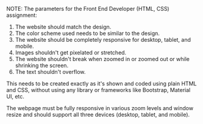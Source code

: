NOTE: The parameters for the Front End Developer (HTML, CSS) assignment:
1) The website should match the design.
2) The color scheme used needs to be similar to the design.
3) The website should be completely responsive for desktop, tablet, and mobile.
4) Images shouldn't get pixelated or stretched.
5) The website shouldn't break when zoomed in or zoomed out or while shrinking the screen.
6) The text shouldn't overflow.

This needs to be created exactly as it's shown and coded using plain HTML and CSS, without using any library or frameworks like Bootstrap, Material UI, etc.

The webpage must be fully responsive in various zoom levels and window resize and should support all three devices (desktop, tablet, and mobile).
